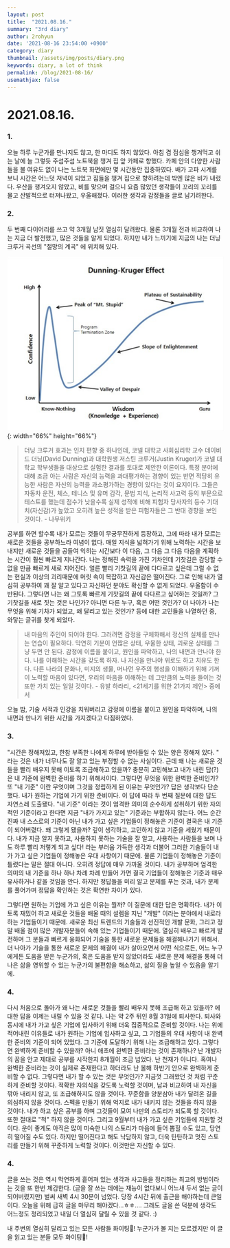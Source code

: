 ```yaml
---
layout: post
title:  "2021.08.16."
summary: "3rd diary"
author: 2rohyun
date: '2021-08-16 23:54:00 +0900'
category: diary
thumbnail: /assets/img/posts/diary.png
keywords: diary, a lot of think
permalink: /blog/2021-08-16/
usemathjax: false
---
```


# 2021.08.16.

### 1.
오늘 하루 누군가를 만나지도 않고, 한 마디도 하지 않았다. 아침 겸 점심을 챙겨먹고 쉬는 날에 늘 그렇듯 주섬주섬 노트북을 챙겨 집 앞 카페로 향했다. 카페 안의 다양한 사람들을 볼 여유도 없이 나는 노트북 화면에만 몇 시간동안 집중하였다. 배가 고파 시계를 보니 시간은 어느덧 저녁이 되었고 짐들을 챙겨 집으로 향하려는데 밖엔 많은 비가 내렸다. 우산을 챙겨오지 않았고, 비를 맞으며 걸으니 요즘 많았던 생각들이 꼬리의 꼬리를 물고 산발적으로 터져나왔고, 우울해졌다. 이러한 생각과 감정들을 글로 남기려한다.

### 2.
두 번째 다이어리를 쓰고 약 3개월 남짓 열심히 달려왔다. 물론 3개월 전과 비교하여 나는 지금 더 발전했고, 많은 것들을 알게 되었다. 하지만 내가 느끼기에 지금의 나는 더닝 크루거 곡선의 "절망의 계곡" 에 위치해 있다.

![duning](/assets/img/posts/duning.png){: width="66%" height="66%"}

> 더닝 크루거 효과는 인지 편향 중 하나인데, 코넬 대학교 사회심리학 교수 데이비드 더닝(David Dunning)과 대학원생 저스틴 크루거(Justin Kruger)가 코넬 대학교 학부생들을 대상으로 실험한 결과를 토대로 제안한 이론이다. 특정 분야에 대해 조금 아는 사람은 자신의 능력을 과대평가하는 경향이 있는 반면 적당히 유능한 사람은 자신의 능력을 과소평가하는 경향이 있다는 것이 요지이다. 그들은 자동차 운전, 체스, 테니스 및 유머 감각, 문법 지식, 논리적 사고력 등의 부문으로 테스트를 했는데 점수가 낮을수록 실제 성적에 비해 피험자 당사자의 등수 기대치(자신감)가 높았고 오히려 높은 성적을 받은 피험자들은 그 반대 경향을 보인 것이다. - 나무위키

공부를 하면 할수록 내가 모르는 것들이 무궁무진하게 등장하고, 그에 따라 내가 모르는 새로운 것들을 공부하느라 여념이 없다. 매일 지식을 넓혀가기 위해 노력하는 시간을 보내지만 새로운 것들을 공들여 익히는 시간보다 이 다음, 그 다음 그 다음 다음을 계획하는 시간이 훨씬 빠르게 지나간다. 나는 정해진 속력을 가진 기차인데 기찻길은 감당할 수 없을 만큼 빠르게 새로 지어진다. 얼른 빨리 기찻길의 끝에 다다르고 싶은데 그럴 수 없는 현실과 이상의 괴리때문에 머릿 속이 복잡하고 자신감은 떨어진다. 그로 인해 내가 열심히 공부하여 꽤 잘 알고 있다고 자신하던 분야도 확신할 수 없게 되었다. 우울함이 수반된다. 그렇다면 나는 왜 그토록 빠르게 기찻길의 끝에 다다르고 싶어하는 것일까? 그 기찻길을 새로 짓는 것은 나인가? 아니면 다른 누구, 혹은 어떤 것인가? 더 나아가 나는 무엇을 위해 기차가 되었고, 왜 달리고 있는 것인가? 등에 대한 고민들을 나열하던 중, 와닿는 글귀를 찾게 되었다.

> 내 마음의 주인이 되어야 한다. 그러려면 감정을 구체화해서 정신의 실체를 만나는 연습이 필요하다. 막연히 기분이 언짢은 상태, 우울한 상태, 괴로운 상태를 그냥 두면 안 된다. 감정에 이름을 붙이고, 원인을 파악하고, 나의 내면과 만나야 한다. 나를 이해하는 시간을 갖도록 하자. 나 자신을 만나야 위로도 하고 치유도 한다. 다른 나라의 문화나, 미지의 생물, 머나먼 우주의 행성을 이해하기 위해 기꺼이 노력할 마음이 있다면, 우리의 마음을 이해하는 데 그만큼의 노력을 들이는 것 또한 가치 있는 일일 것이다. - 유발 하라리, <21세기를 위한 21가지 제언> 중에서

오늘 밤, 기술 서적과 인강을 치워버리고 감정에 이름을 붙이고 원인을 파악하며, 나의 내면과 만나기 위한 시간을 가지겠다고 다짐하었다.

### 3.
"시간은 정해져있고, 한참 부족한 나에게 하루에 받아들일 수 있는 양은 정해져 있다. " 라는 것은 내가 너무나도 잘 알고 있는 부정할 수 없는 사실이다. 근데 왜 나는 새로운 것들을 빨리 배우지 못해 이토록 조급해하고 있을까? 충분히 고민해보고 내가 내린 답(?)은 내 기준에 완벽한 준비를 하기 위해서이다. 그렇다면 무엇을 위한 완벽한 준비인가? 또 "내 기준" 이란 무엇이며 그것을 정립하게 된 이유는 무엇인가? 답은 생각보다 단순했다. 내가 원하는 기업에 가기 위한 준비이다. 이 답에 따라 두 번째 질문에 대한 답도 자연스레 도출됐다. "내 기준" 이라는 것이 엄격한 의미의 순수하게 성취하기 위한 자의적인 기준이라고 한다면 지금 "내가 가지고 있는" 기준과는 부합하지 않는다. 어느 순간 진짜 내 스스로의 기준이 아닌 내가 가고 싶은 기업들이 정해놓은 기준이 결국은 내 기준이 되어버렸다. 왜 그렇게 됐을까? 깊이 생각하고, 고민하지 않고 기준을 세웠기 때문이다. 내가 지금 알지 못하고, 사용하지 못하는 기술을 잘 알고, 사용하는 사람들을 보며 나도 하루 빨리 저렇게 되고 싶다! 라는 부러움 가득한 생각과 더불어 그러한 기술들이 내가 가고 싶은 기업들이 정해놓은 우대 사항이기 때문에. 물론 기업들이 정해놓은 기준이 틀렸다는 말은 절대 아니다. 오히려 정답에 매우 가까울 것이다. 내가 공부하며 엄격한 의미의 내 기준을 하나 하나 차례 차례 만들어 가면 결국 기업들이 정해놓은 기준과 매우 유사하거나 같을 것임을 안다. 하지만 정답들을 미리 알고 문제를 푸는 것과, 내가 문제를 풀어가며 정답을 확인하는 것은 확연한 차이가 있다.

그렇다면 원하는 기업에 가고 싶은 이유는 뭘까? 이 질문에 대한 답은 명확하다. 내가 이토록 재밌어 하고 새로운 것들을 배울 때의 설렘을 지닌 "개발" 이라는 분야에서 내로라하는 기업들이기 때문에. 새로운 최신 트렌드의 기술들과 선진적인 개발 문화, 그리고 정말 배울 점이 많은 개발자분들이 속해 있는 기업들이기 때문에. 열심히 배우고 빠르게 발전하며 그 분들과 빠르게 융화되어 기술을 통한 새로운 문제들을 해결해나가기 위해서. 더 나아가 기술을 통한 새로운 문제의 해결이 내가 살아오면서 어떤 식으로든, 어느 누구에게든 도움을 받은 누군가의, 혹은 도움을 받지 않았더라도 새로운 문제 해결을 통해 더 나은 삶을 영위할 수 있는 누군가의 불편함을 해소하고, 삶의 질을 높일 수 있음을 알기에.

### 4.
다시 처음으로 돌아가 왜 나는 새로운 것들을 빨리 배우지 못해 조급해 하고 있을까? 에 대한 답을 이제는 내릴 수 있을 것 같다. 나는 약 2주 뒤인 8월 31일에 퇴사한다. 퇴사와 동시에 내가 가고 싶은 기업에 입사하기 위해 더욱 집중적으로 준비할 것이다. 나는 위에 적어내린 이유들로 내가 원하는 기업에 입사하고 싶고, 그 기업들의 우대 사항이 내 완벽한 준비의 기준이 되어 있었다. 그 기준에 도달하기 위해 나는 조급해하고 있다. 그렇다면 완벽하게 준비할 수 있을까? 아니 애초에 완벽한 준비라는 것이 존재하나? 난 개발자의 꿈을 안고 제대로 공부를 시작한지 8개월이 조금 넘었다. 난 천재가 아니다. 혹여나 완벽한 준비라는 것이 실제로 존재한다고 하더라도 난 올해 하반기 안으로 완벽하게 준비할 수 없다. 그렇다면 내가 할 수 있는 것은 무엇인가? 지금껏 그래왔던 것 처럼 꾸준하게 준비할 것이다. 적확한 자의식을 갖도록 노력할 것이며, 남과 비교하여 내 자신을 깎아 내리지 않고, 또 조급해하지도 않을 것이다. 꾸준함을 양분삼아 내가 달려온 길을 의심하지 않을 것이다. 스펙을 만들기 위해 억지로 내가 내키지 않는 것들을 하지 않을 것이다. 내가 하고 싶은 공부를 하며 그것들이 모여 나만의 스토리가 되도록 할 것이다. 또한 절대로 "척" 하지 않을 것이다. 그리고 9월부터 내가 가고 싶은 기업들에 지원할 것이다. 운이 좋게도 아직은 많이 미숙한 나의 스토리가 마음에 들어 뽑힐 수도 있고, 당연히 떨어질 수도 있다. 하지만 떨어진다고 해도 낙담하지 않고, 더욱 탄탄하고 멋진 스토리를 만들기 위해 꾸준하게 노력할 것이다. 이것만은 자신할 수 있다.


### 4.
글을 쓰는 것은 역시 막연하게 흩어져 있는 생각과 사고들을 정리하는 최고의 방법이라는 것을 또 한번 체감한다. (글을 잘 쓰는 데에는 재능이 없다보니 어느새 두서 없는 글이 되어버렸지만) 벌써 새벽 4시 30분이 넘었다. 당장 4시간 뒤에 출근을 해야하는데 큰일이다. 오늘을 위해 급히 글을 마무리 해야겠다...ㅎㅎ.... 그래도 글을 쓴 덕분에 생각도 어느정도 정리되었고 내일 더 열심히 달릴 수 있을 것 같다. :)

내 주변의 열심히 달리고 있는 모든 사람들 화이팅🙏! 누군가가 볼 지는 모르겠지만 이 글을 읽고 있는 분들 모두 화이팅🙏! 

